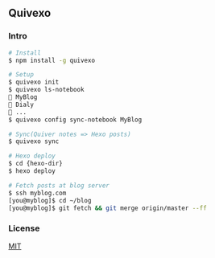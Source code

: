 ## Quivexo

### Intro

```bash
# Install
$ npm install -g quivexo

# Setup
$ quivexo init
$ quivexo ls-notebook
📓 MyBlog
📓 Dialy
📓 ...
$ quivexo config sync-notebook MyBlog

# Sync(Quiver notes => Hexo posts)
$ quivexo sync

# Hexo deploy
$ cd {hexo-dir}
$ hexo deploy

# Fetch posts at blog server
$ ssh myblog.com
[you@myblog]$ cd ~/blog
[you@myblog]$ git fetch && git merge origin/master --ff
```

### License

[MIT](http://opensource.org/licenses/MIT)
